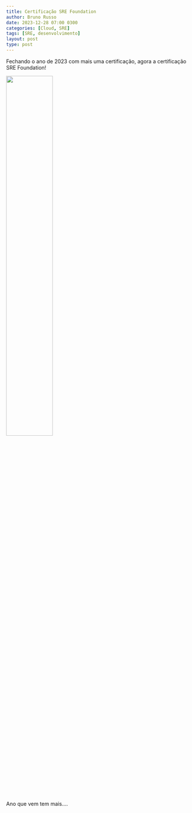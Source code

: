 ```yaml
---
title: Certificação SRE Foundation
author: Bruno Russo
date: 2023-12-28 07:00 0300
categories: [Cloud, SRE]
tags: [SRE, desenvolvimento]
layout: post
type: post
---
```


Fechando o ano de 2023 com mais uma certificação, agora a certificação SRE Foundation!

<img src="https://www.brunorusso.com.br/assets/sre-devops.png" width="50%" height="auto">

Ano que vem tem mais....
